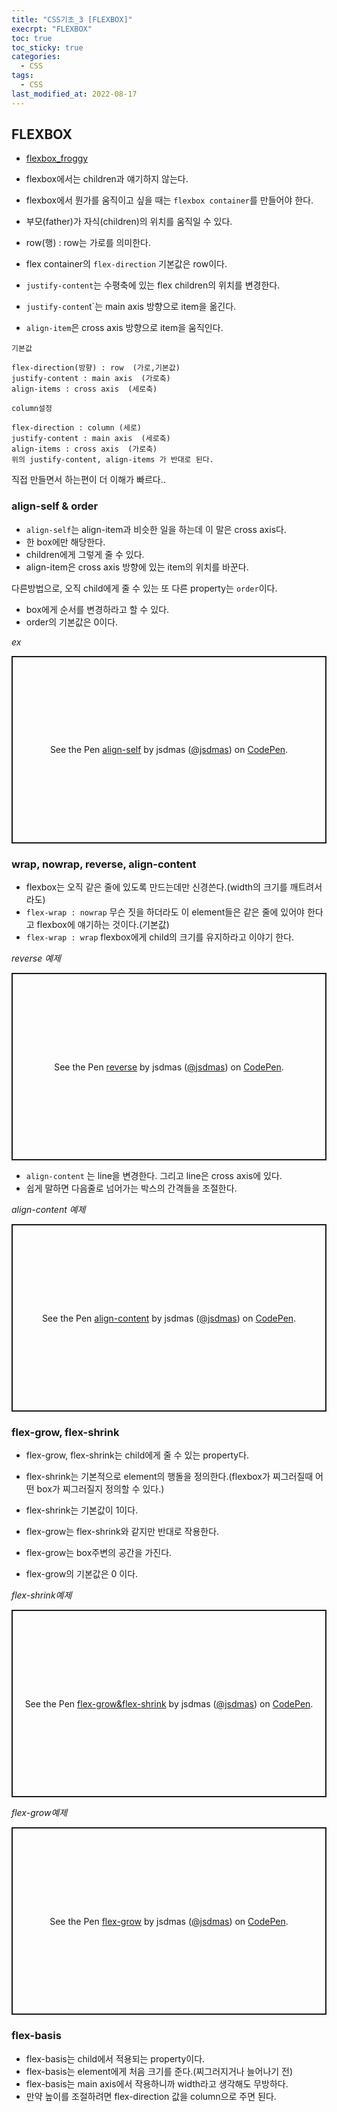 ```yaml
---
title: "CSS기초_3 [FLEXBOX]"
execrpt: "FLEXBOX"
toc: true
toc_sticky: true
categories:
  - CSS
tags:
  - CSS
last_modified_at: 2022-08-17
---
```

## FLEXBOX

- [flexbox_froggy](https://flexboxfroggy.com/#ko)
- flexbox에서는 children과 얘기하지 않는다.
- flexbox에서 뭔가를 움직이고 싶을 때는 `flexbox container`를 만들어야 한다.
- 부모(father)가 자식(children)의 위치를 움직일 수 있다.
- row(행) : row는 가로를 의미한다.
- flex container의 `flex-direction` 기본값은 row이다.
- `justify-content`는 수평축에 있는 flex children의 위치를 변경한다.
  
- `justify-conten`t`는 main axis 방향으로 item을 옮긴다.
- `align-item`은 cross axis 방향으로 item을 움직인다.

  
<div class="notice--primary" markdown="1">

`기본값`

```
flex-direction(방향) : row  (가로,기본값)
justify-content : main axis  (가로축)
align-items : cross axis  (세로축)
```
`column설정`

```
flex-direction : column (세로)
justify-content : main axis  (세로축)
align-items : cross axis  (가로축)
위의 justify-content, align-items 가 반대로 된다.
```

직접 만들면서 하는편이 더 이해가 빠르다..
</div>


### align-self & order

- `align-self`는 align-item과 비슷한 일을 하는데 이 말은 cross axis다. 
- 한 box에만 해당한다. 
- children에게 그렇게 줄 수 있다.
- align-item은 cross axis 방향에 있는 item의 위치를 바꾼다.


다른방법으로, 오직 child에게 줄 수 있는 또 다른 property는 `order`이다.
- box에게 순서를 변경하라고 할 수 있다.
- order의 기본값은 0이다.

*ex*
<p class="codepen" data-height="300" data-default-tab="html,result" data-slug-hash="zYWyweM" data-user="jsdmas" style="height: 300px; box-sizing: border-box; display: flex; align-items: center; justify-content: center; border: 2px solid; margin: 1em 0; padding: 1em;">
  <span>See the Pen <a href="https://codepen.io/jsdmas/pen/zYWyweM">
  align-self</a> by jsdmas (<a href="https://codepen.io/jsdmas">@jsdmas</a>)
  on <a href="https://codepen.io">CodePen</a>.</span>
</p>
<script async src="https://cpwebassets.codepen.io/assets/embed/ei.js"></script>


### wrap, nowrap, reverse, align-content

- flexbox는 오직 같은 줄에 있도록 만드는데만 신경쓴다.(width의 크기를 깨트려서라도)
- `flex-wrap : nowrap` 무슨 짓을 하더라도 이 element들은 같은 줄에 있어야 한다고 flexbox에 얘기하는 것이다.(기본값)
- `flex-wrap : wrap` flexbox에게 child의 크기를 유지하라고 이야기 한다.

*reverse 예제*

<p class="codepen" data-height="300" data-default-tab="html,result" data-slug-hash="YzadQZW" data-user="jsdmas" style="height: 300px; box-sizing: border-box; display: flex; align-items: center; justify-content: center; border: 2px solid; margin: 1em 0; padding: 1em;">
  <span>See the Pen <a href="https://codepen.io/jsdmas/pen/YzadQZW">
  reverse</a> by jsdmas (<a href="https://codepen.io/jsdmas">@jsdmas</a>)
  on <a href="https://codepen.io">CodePen</a>.</span>
</p>
<script async src="https://cpwebassets.codepen.io/assets/embed/ei.js"></script>

- `align-content` 는 line을 변경한다. 그리고 line은 cross axis에 있다.
- 쉽게 말하면 다음줄로 넘어가는 박스의 간격들을 조절한다.

*align-content 예제*
<p class="codepen" data-height="300" data-default-tab="html,result" data-slug-hash="ZExVyKw" data-user="jsdmas" style="height: 300px; box-sizing: border-box; display: flex; align-items: center; justify-content: center; border: 2px solid; margin: 1em 0; padding: 1em;">
  <span>See the Pen <a href="https://codepen.io/jsdmas/pen/ZExVyKw">
  align-content</a> by jsdmas (<a href="https://codepen.io/jsdmas">@jsdmas</a>)
  on <a href="https://codepen.io">CodePen</a>.</span>
</p>
<script async src="https://cpwebassets.codepen.io/assets/embed/ei.js"></script>


### flex-grow, flex-shrink

- flex-grow, flex-shrink는 child에게 줄 수 있는 property다.
- flex-shrink는 기본적으로 element의 행돌을 정의한다.(flexbox가 찌그러질때 어떤 box가 찌그러질지 정의할 수 있다.)
- flex-shrink는 기본값이 1이다. 
  
- flex-grow는 flex-shrink와 같지만 반대로 작용한다.
- flex-grow는 box주변의 공간을 가진다.
- flex-grow의 기본값은 0 이다.

*flex-shrink예제*
<p class="codepen" data-height="300" data-default-tab="html,result" data-slug-hash="yLKGXxw" data-user="jsdmas" style="height: 300px; box-sizing: border-box; display: flex; align-items: center; justify-content: center; border: 2px solid; margin: 1em 0; padding: 1em;">
  <span>See the Pen <a href="https://codepen.io/jsdmas/pen/yLKGXxw">
  flex-grow&amp;flex-shrink</a> by jsdmas (<a href="https://codepen.io/jsdmas">@jsdmas</a>)
  on <a href="https://codepen.io">CodePen</a>.</span>
</p>
<script async src="https://cpwebassets.codepen.io/assets/embed/ei.js"></script>

*flex-grow예제*
<p class="codepen" data-height="300" data-default-tab="html,result" data-slug-hash="JjLwJQR" data-user="jsdmas" style="height: 300px; box-sizing: border-box; display: flex; align-items: center; justify-content: center; border: 2px solid; margin: 1em 0; padding: 1em;">
  <span>See the Pen <a href="https://codepen.io/jsdmas/pen/JjLwJQR">
  flex-grow</a> by jsdmas (<a href="https://codepen.io/jsdmas">@jsdmas</a>)
  on <a href="https://codepen.io">CodePen</a>.</span>
</p>
<script async src="https://cpwebassets.codepen.io/assets/embed/ei.js"></script>

### flex-basis

- flex-basis는 child에서 적용되는 property이다.
- flex-basis는 element에게 처음 크기를 준다.(찌그러지거나 늘어나기 전)
- flex-basis는 main axis에서 작용하니까 width라고 생각해도 무방하다.
- 만약 높이를 조절하려면 flex-direction 값을 column으로 주면 된다.